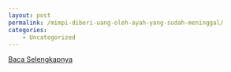 ```yaml
---
layout: post
permalink: /mimpi-diberi-uang-oleh-ayah-yang-sudah-meninggal/
categories:
    - Uncategorized
---
```


[Baca Selengkapnya](/05)